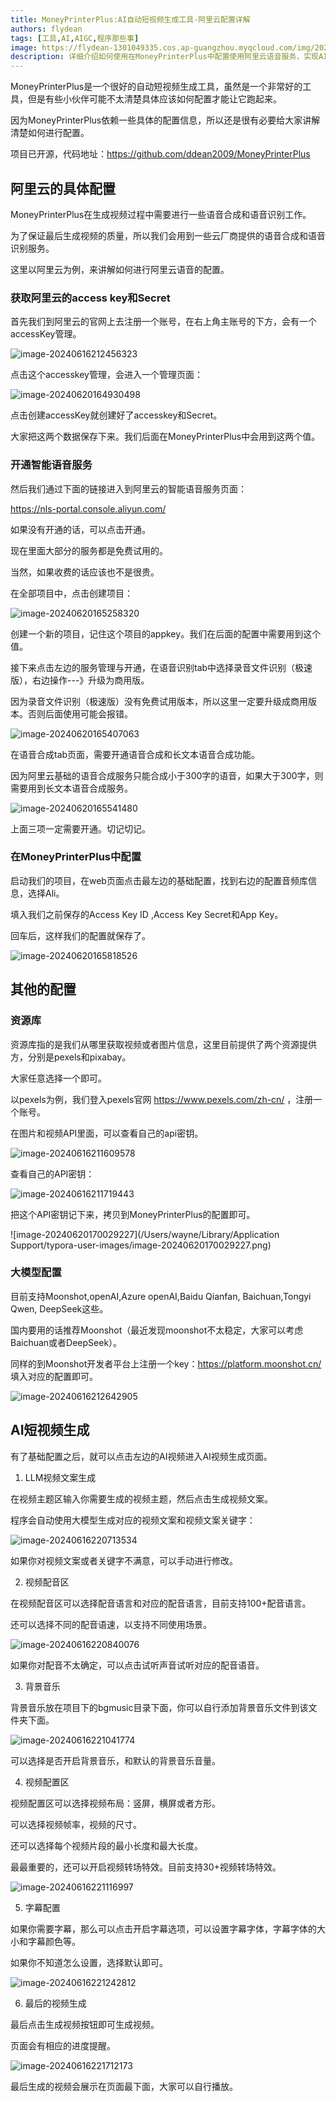 ```yaml
---
title: MoneyPrinterPlus:AI自动短视频生成工具-阿里云配置详解
authors: flydean
tags: [工具,AI,AIGC,程序那些事]
image: https://flydean-1301049335.cos.ap-guangzhou.myqcloud.com/img/202406201658230.png
description: 详细介绍如何使用在MoneyPrinterPlus中配置使用阿里云语音服务，实现AI自动短视频生成。
---
```


MoneyPrinterPlus是一个很好的自动短视频生成工具，虽然是一个非常好的工具，但是有些小伙伴可能不太清楚具体应该如何配置才能让它跑起来。

因为MoneyPrinterPlus依赖一些具体的配置信息，所以还是很有必要给大家讲解清楚如何进行配置。

项目已开源，代码地址：https://github.com/ddean2009/MoneyPrinterPlus



## 阿里云的具体配置

MoneyPrinterPlus在生成视频过程中需要进行一些语音合成和语音识别工作。

为了保证最后生成视频的质量，所以我们会用到一些云厂商提供的语音合成和语音识别服务。

这里以阿里云为例，来讲解如何进行阿里云语音的配置。

### 获取阿里云的access key和Secret

首先我们到阿里云的官网上去注册一个账号，在右上角主账号的下方，会有一个accessKey管理。



![image-20240616212456323](https://flydean-1301049335.cos.ap-guangzhou.myqcloud.com/img/202406162124097.png)

点击这个accesskey管理，会进入一个管理页面：



![image-20240620164930498](https://flydean-1301049335.cos.ap-guangzhou.myqcloud.com/img/202406201649359.png)





点击创建accessKey就创建好了accesskey和Secret。



大家把这两个数据保存下来。我们后面在MoneyPrinterPlus中会用到这两个值。



### 开通智能语音服务

然后我们通过下面的链接进入到阿里云的智能语音服务页面：

https://nls-portal.console.aliyun.com/

如果没有开通的话，可以点击开通。

现在里面大部分的服务都是免费试用的。

当然，如果收费的话应该也不是很贵。

在全部项目中，点击创建项目：

![image-20240620165258320](https://flydean-1301049335.cos.ap-guangzhou.myqcloud.com/img/202406201653134.png)

创建一个新的项目，记住这个项目的appkey。我们在后面的配置中需要用到这个值。



接下来点击左边的服务管理与开通，在语音识别tab中选择录音文件识别（极速版），右边操作---》升级为商用版。

因为录音文件识别（极速版）没有免费试用版本，所以这里一定要升级成商用版本。否则后面使用可能会报错。



![image-20240620165407063](https://flydean-1301049335.cos.ap-guangzhou.myqcloud.com/img/202406201654194.png)

在语音合成tab页面，需要开通语音合成和长文本语音合成功能。

因为阿里云基础的语音合成服务只能合成小于300字的语音，如果大于300字，则需要用到长文本语音合成服务。

![image-20240620165541480](https://flydean-1301049335.cos.ap-guangzhou.myqcloud.com/img/202406201655047.png)

上面三项一定需要开通。切记切记。



### 在MoneyPrinterPlus中配置

启动我们的项目，在web页面点击最左边的基础配置，找到右边的配置音频库信息，选择Ali。

填入我们之前保存的Access Key ID ,Access Key Secret和App Key。

回车后，这样我们的配置就保存了。

![image-20240620165818526](https://flydean-1301049335.cos.ap-guangzhou.myqcloud.com/img/202406201658230.png)

## 其他的配置

### 资源库

资源库指的是我们从哪里获取视频或者图片信息，这里目前提供了两个资源提供方，分别是pexels和pixabay。

大家任意选择一个即可。

以pexels为例，我们登入pexels官网 https://www.pexels.com/zh-cn/ ，注册一个账号。

在图片和视频API里面，可以查看自己的api密钥。

![image-20240616211609578](https://flydean-1301049335.cos.ap-guangzhou.myqcloud.com/img/202406162116765.png)

查看自己的API密钥：

![image-20240616211719443](https://flydean-1301049335.cos.ap-guangzhou.myqcloud.com/img/202406162117120.png)



把这个API密钥记下来，拷贝到MoneyPrinterPlus的配置即可。

![image-20240620170029227](/Users/wayne/Library/Application Support/typora-user-images/image-20240620170029227.png)

### 大模型配置

目前支持Moonshot,openAI,Azure openAI,Baidu Qianfan, Baichuan,Tongyi Qwen, DeepSeek这些。

国内要用的话推荐Moonshot（最近发现moonshot不太稳定，大家可以考虑Baichuan或者DeepSeek）。 

同样的到Moonshot开发者平台上注册一个key：https://platform.moonshot.cn/ 填入对应的配置即可。



![image-20240616212642905](https://flydean-1301049335.cos.ap-guangzhou.myqcloud.com/img/202406162126626.png)



## AI短视频生成

有了基础配置之后，就可以点击左边的AI视频进入AI视频生成页面。

1. LLM视频文案生成

在视频主题区输入你需要生成的视频主题，然后点击生成视频文案。

程序会自动使用大模型生成对应的视频文案和视频文案关键字：

![image-20240616220713534](https://flydean-1301049335.cos.ap-guangzhou.myqcloud.com/img/202406162207402.png)

如果你对视频文案或者关键字不满意，可以手动进行修改。



2. 视频配音区

在视频配音区可以选择配音语言和对应的配音语言，目前支持100+配音语言。

还可以选择不同的配音语速，以支持不同使用场景。

![image-20240616220840076](https://flydean-1301049335.cos.ap-guangzhou.myqcloud.com/img/202406162208006.png)

如果你对配音不太确定，可以点击试听声音试听对应的配音语音。



3. 背景音乐

背景音乐放在项目下的bgmusic目录下面，你可以自行添加背景音乐文件到该文件夹下面。

![image-20240616221041774](https://flydean-1301049335.cos.ap-guangzhou.myqcloud.com/img/202406162210686.png)

可以选择是否开启背景音乐，和默认的背景音乐音量。



4. 视频配置区

视频配置区可以选择视频布局：竖屏，横屏或者方形。

可以选择视频帧率，视频的尺寸。

还可以选择每个视频片段的最小长度和最大长度。

最最重要的，还可以开启视频转场特效。目前支持30+视频转场特效。

![image-20240616221116997](https://flydean-1301049335.cos.ap-guangzhou.myqcloud.com/img/202406162211618.png)



5. 字幕配置

如果你需要字幕，那么可以点击开启字幕选项，可以设置字幕字体，字幕字体的大小和字幕颜色等。

如果你不知道怎么设置，选择默认即可。

![image-20240616221242812](https://flydean-1301049335.cos.ap-guangzhou.myqcloud.com/img/202406162212891.png)



6. 最后的视频生成

最后点击生成视频按钮即可生成视频。

页面会有相应的进度提醒。

![image-20240616221712173](https://flydean-1301049335.cos.ap-guangzhou.myqcloud.com/img/202406162217977.png)

最后生成的视频会展示在页面最下面，大家可以自行播放。



